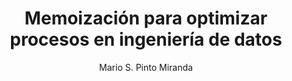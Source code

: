 ---
layout: './_layout/MarkdownPostLayout.astro'

title: Memoización para optimizar procesos en ingeniería de datos
publicationDate: "2023-04-18"
image: 
  url: /public/posts-covers/memoizacion.jpeg
  alt: "Memoización para optimizar procesos en ingeniería de datos"
author: "Mario S. Pinto Miranda"
tags: ["Data", "Optimización", "Memoización"]
description: ""

url: https://leanmind.es/es/blog/memoizacion-para-optimizar-procesos-en-ingenieria-de-datos/
---
